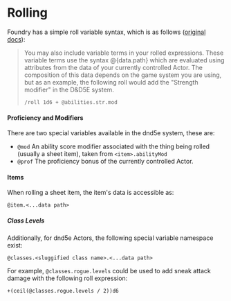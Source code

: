 # Rolling

Foundry has a simple roll variable syntax, which is as follows ([original docs](https://foundryvtt.com/article/dice/)):

> You may also include variable terms in your rolled expressions. These variable terms use the syntax @{data.path} which are evaluated using attributes from the data of your currently controlled Actor. The composition of this data depends on the game system you are using, but as an example, the following roll would add the "Strength modifier" in the D&D5E system.
>
> `/roll 1d6 + @abilities.str.mod`

#### Proficiency and Modifiers

There are two special variables available in the dnd5e system, these are:

- `@mod` An ability score modifier associated with the thing being rolled (usually a sheet item), taken from `<item>.abilityMod`
- `@prof` The proficiency bonus of the currently controlled Actor.

#### Items

When rolling a sheet item, the item's data is accessible as:
```
@item.<...data path>
```

##### Class Levels

Additionally, for dnd5e Actors, the following special variable namespace exist:
```
@classes.<sluggified class name>.<...data path>
```

For example, `@classes.rogue.levels` could be used to add sneak attack damage with the following roll expression:
```
+(ceil(@classes.rogue.levels / 2))d6
```
